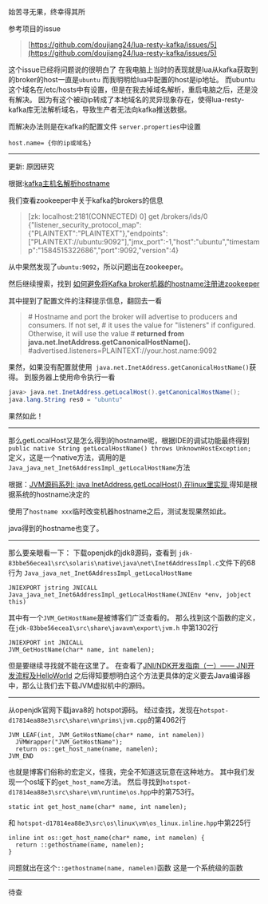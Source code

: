 始苦寻无果，终幸得其所

参考项目的issue
> [https://github.com/doujiang24/lua-resty-kafka/issues/5](https://github.com/doujiang24/lua-resty-kafka/issues/5)

这个issue已经将问题说的很明白了
在我电脑上当时的表现就是lua从kafka获取到的broker的host一直是`ubuntu`
而我明明给lua中配置的host是ip地址。
而ubuntu这个域名在/etc/hosts中有设置，但是在我去掉域名解析，重启电脑之后，还是没有解决。
因为有这个被动ip转成了本地域名的灵异现象存在，使得lua-resty-kafka库无法解析域名，导致生产者无法向kafka推送数据。

而解决办法则是在kafka的配置文件 `server.properties`中设置

```host.name= {你的ip或域名}```

----
更新: 原因研究

根据:[kafka主机名解析hostname](https://blog.csdn.net/lvtula/article/details/90175432)
 
 我们查看zookeeper中关于kafka的brokers的信息
 
>  [zk: localhost:2181(CONNECTED) 0] get /brokers/ids/0
{"listener_security_protocol_map":{"PLAINTEXT":"PLAINTEXT"},"endpoints":["PLAINTEXT://ubuntu:9092"],"jmx_port":-1,"host":"ubuntu","timestamp":"1584515322686","port":9092,"version":4}

从中果然发现了`ubuntu:9092`，所以问题出在zookeeper。

然后继续搜索，找到
 [如何避免将Kafka broker机器的hostname注册进zookeeper](https://blog.csdn.net/wxlchinaren/article/details/83303708)

其中提到了配置文件的注释提示信息，翻回去一看
> \# Hostname and port the broker will advertise to producers and consumers. If not set, 
> \# it uses the value for "listeners" if configured.  Otherwise, it will use the value
> \# **returned from java.net.InetAddress.getCanonicalHostName().**
>#advertised.listeners=PLAINTEXT://your.host.name:9092

果然，如果没有配置就使用` java.net.InetAddress.getCanonicalHostName()`获得。
到服务器上使用命令执行一看

```java
java> java.net.InetAddress.getLocalHost().getCanonicalHostName();
java.lang.String res0 = "ubuntu"
```
果然如此！

---

那么getLocalHost又是怎么得到的hostname呢，根据IDE的调试功能最终得到
`    public native String getLocalHostName() throws UnknownHostException;`
定义，这是一个native方法，调用的是`Java_java_net_Inet6AddressImpl_getLocalHostName`方法

根据：[JVM源码系列: java InetAddress.getLocalHost() 在linux里实现
](https://blog.csdn.net/raintungli/article/details/8191701)
 得知是根据系统的hostname决定的
 
 使用了`hostname xxx`临时改变机器hostname之后，测试发现果然如此。

java得到的hostname也变了。

---

那么要亲眼看一下：
下载openjdk的jdk8源码，查看到 `jdk-83bbe56ecea1\src\solaris\native\java\net\Inet6AddressImpl.c`文件下的68行为
`Java_java_net_Inet6AddressImpl_getLocalHostName`
```
JNIEXPORT jstring JNICALL
Java_java_net_Inet6AddressImpl_getLocalHostName(JNIEnv *env, jobject this) 
 ```
其中有一个`JVM_GetHostName`是被博客们广泛查看的。
那么找到这个函数的定义，在`jdk-83bbe56ecea1\src\share\javavm\export\jvm.h`
中第1302行
```
JNIEXPORT int JNICALL
JVM_GetHostName(char* name, int namelen);
```

但是要继续寻找就不能在这里了。
在查看了[JNI/NDK开发指南（一）—— JNI开发流程及HelloWorld](https://blog.csdn.net/xyang81/article/details/41777471) 之后得知要想明白这个方法更具体的定义要去Java编译器中，那么让我们去下载JVM虚拟机中的源码。

-----
从openjdk官网下载java8的 hotspot源码。
经过查找，发现在`hotspot-d17814ea88e3\src\share\vm\prims\jvm.cpp`的第4062行
```
JVM_LEAF(int, JVM_GetHostName(char* name, int namelen))
  JVMWrapper("JVM_GetHostName");
  return os::get_host_name(name, namelen);
JVM_END
```
也就是博客们俗称的宏定义，怪我，完全不知道这玩意在这种地方。
其中我们发现一个os域下的`get_host_name`方法。
然后寻找到`hotspot-d17814ea88e3\src\share\vm\runtime\os.hpp`中的第753行。
```
static int get_host_name(char* name, int namelen);
```
和
`hotspot-d17814ea88e3\src\os\linux\vm\os_linux.inline.hpp`中第225行
```
inline int os::get_host_name(char* name, int namelen) {
  return ::gethostname(name, namelen);
}
```
问题就出在这个`::gethostname(name, namelen)`函数
这是一个系统级的函数

----
待查

